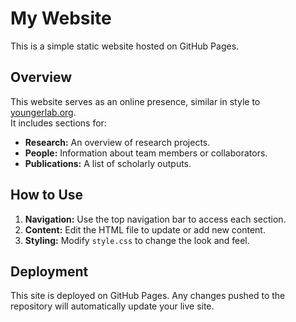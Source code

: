 # My Website

This is a simple static website hosted on GitHub Pages.

## Overview

This website serves as an online presence, similar in style to [youngerlab.org](https://www.youngerlab.org/).  
It includes sections for:
- **Research:** An overview of research projects.
- **People:** Information about team members or collaborators.
- **Publications:** A list of scholarly outputs.

## How to Use

1. **Navigation:** Use the top navigation bar to access each section.
2. **Content:** Edit the HTML file to update or add new content.
3. **Styling:** Modify `style.css` to change the look and feel.

## Deployment

This site is deployed on GitHub Pages. Any changes pushed to the repository will automatically update your live site.
